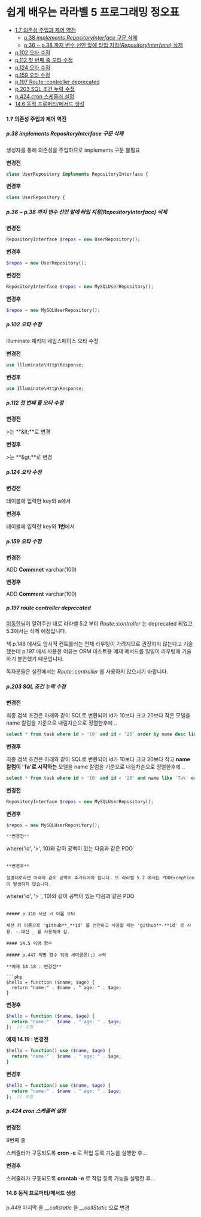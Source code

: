 # 쉽게 배우는 라라벨 5 프로그래밍 정오표

* [1.7 의존성 주입과 제어 역전](#17-의존성-주입과-제어-역전)
  * [p.38 <em>implements RepositoryInterface</em> 구문 삭제](#p38-implements-repositoryinterface-구문-삭제)
  * [p.36 ~ p.38 까지 변수 선언 앞에 타입 지정(<em>RepositoryInterface</em>) 삭제](#p36--p38-까지-변수-선언-앞에-타입-지정repositoryinterface-삭제)
* [p.102 오타 수정](#p102-오타-수정)
* [p.112 첫 번째 줄 오타 수정](#p112-첫-번째-줄-오타-수정)
* [p.124 오타 수정](#p124-오타-수정)
* [p.159 오타 수정](#p159-오타-수정)
* [p.197 Route::controller deprecated](#p197-route-controller-deprecated)
* [p.203 SQL 조건 누락 수정](#p203-sql-조건-누락-수정)
* [p.424 cron 스케줄러 설정](#p424-cron-스케줄러-설정)
* [14.6 동적 프로퍼티/메서드 생성](#146-동적-프로퍼티메서드-생성)

#### 1.7 의존성 주입과 제어 역전

##### p.38 *implements RepositoryInterface* 구문 삭제

생성자를 통해 의존성을 주입하므로 implements 구문 불필요

**변경전**

```php
class UserRepository implements RepositoryInterface {
```

**변경후**

```php
class UserRepository {
```

##### p.36 ~ p.38 까지 변수 선언 앞에 타입 지정(*RepositoryInterface*) 삭제

**변경전**

```php
RepositoryInterface $repos = new UserRepository();
```

**변경후**

```php
$repos = new UserRepository();
```

**변경전**

```php
RepositoryInterface $repos = new MySQLUserRepository();
```

**변경후**

```php
$repos = new MySQLUserRepository();
```

##### p.102 오타 수정

Illuminate 패키지 네임스페이스 오타 수정

**변경전**

```php
use llluminate\Http\Response;
```

**변경후**

```php
use Illuminate\Http\Response;
```


##### p.112 첫 번째 줄 오타 수정

**변경전**

\>는 **\&lt;**로 변경

**변경후**

\>는 **\&gt;**로 변경

##### p.124 오타 수정

**변경전**

테이블에 입력한 key와 **a**에서 

**변경후**

테이블에 입력한 key와 **1번**에서

##### p.159 오타 수정

**변경전**

ADD **Commnet** varchar(100) 

**변경후**

ADD **Comment** varchar(100) 

##### p.197 route controller deprecated

[이동한](https://github.com/linuxwife)님이 알려주신 대로 라라벨 5.2 부터 *Route::controller* 는 deprecated 되었고 5.3에서는 삭제 예정입니다.

책 p.148 에서도 암시적 컨트롤러는 전체 라우팅이 가려지므로 권장하지 않는다고 기술했는데 p.197 에서 사용한 이유는 ORM 테스트용 예제 메서드를 일일이 라우팅에 기술하기 불편했기 때문입니다.

독자분들은 실전에서는 *Route::controller* 를 사용하지 않으시기 바랍니다.


##### p.203 SQL 조건 누락 수정

**변경전**

최종 검색 조건은 아래와 같이 SQL로 변환되어 id가 10보다 크고 20보다 작은 모델을 name 칼럼을 기준으로 내림차순으로 정렬한후에 ..

```sql
select * from task where id > '10' and id < '20' order by name desc limit 3 offset 5;
```

**변경후**

최종 검색 조건은 아래와 같이 SQL로 변환되어 id가 10보다 크고 20보다 작고 **name 칼럼이 'Ta'로 시작하는** 모델을 name 칼럼을 기준으로 내림차순으로 정렬한후에 ..

```sql
select * from task where id > '10' and id < '20' and name like 'Ta%' order by name desc limit 3 offset 5;
```

**변경전**

```php
RepositoryInterface $repos = new MySQLUserRepository();
```

**변경후**

```php
$repos = new MySQLUserRepository();

**변경전**

```
where('id', '>', 10)와 같이 공백이 있는 다음과 같은 PDO
```

**변경후**

설명대로라면 아래와 같이 공백이 추가되어야 합니다. 또 라라벨 5.2 에서는 PDOException 이 발생하지 않습니다.

```
where('id', '> ', 10)와 같이 공백이 있는 다음과 같은 PDO
```

##### p.310 세션 키 이름 오타

세션 키 이름으로 'github**_**id' 를 선언하고 사용할 때는 'github**-**id' 로 사용. - 대신 _ 를 사용해야 함.

#### 14.5 익명 함수

##### p.447 익명 함수 뒤에 세미콜론(;) 누락

**예제 14.18 : 변경전**

```php
$hello = function ($name, $age) {
  return "name:" . $name . " age: " . $age;
}
```

**변경후**

```php
$hello = function ($name, $age) {
  return "name:" . $name . " age: " . $age;
};	// 수정
```

**예제 14.19 : 변경전**

```php
$hello = function() use ($name, $age) {
  return "name:" . $name . " age: " . $age;
}
```

**변경후**

```php
$hello = function() use ($name, $age) {
  return "name:" . $name . " age: " . $age;
};	// 수정
```

##### p.424 cron 스케줄러 설정

**변경전**

9번째 줄

스케줄러가 구동되도록 **cron -e** 로 작업 등록 기능을 실행한 후...

**변경후**

스케줄러가 구동되도록 **crontab -e** 로 작업 등록 기능을 실행한 후...

#### 14.6 동적 프로퍼티/메서드 생성

p.449 마지막 줄 *__callstatic* 을 *__callStatic* 으로 변경
